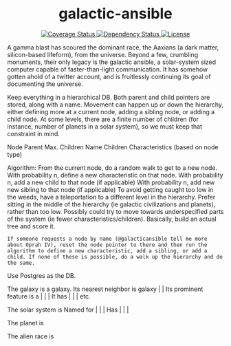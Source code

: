 <big><h1 align="center">galactic-ansible</h1></big>

<p align="center">
  <a href="https://coveralls.io/r/jacob-meacham/galactic-ansible">
    <img src="https://img.shields.io/coveralls/jacob-meacham/galactic-ansible.svg?style=flat-square"
         alt="Coverage Status">
  </a>

  <a href="https://david-dm.org/jacob-meacham/galactic-ansible.svg">
    <img src="https://david-dm.org/jacob-meacham/galactic-ansible.svg?style=flat-square"
         alt="Dependency Status">
  </a>

  <a href="https://github.com/jacob-meacham/galactic-ansible/blob/master/LICENSE">
    <img src="https://img.shields.io/npm/l/galactic-ansible.svg?style=flat-square"
         alt="License">
  </a>
</p>

A gamma blast has scoured the dominant race, the Aaxians (a dark matter, silicon-based lifeform), from the universe. Beyond a few, crumbling monuments, their only legacy is the galactic ansible, a solar-system sized computer capable of faster-than-light communication. It has somehow gotten ahold of a twitter account, and is fruitlessly continuing its goal of documenting the universe.

Keep everything in a hierarchical DB. Both parent and child pointers are stored, along with a name. Movement can happen up or down the hierarchy, either defining more at a current node, adding a sibling node, or adding a child node. At some levels, there are a finite number of children (for instance, number of planets in a solar system), so we must keep that constraint in mind.

Node
	Parent
	Max. Children
	Name
	Children
	Characteristics (based on node type)

Algorithm:
	From the current node, do a random walk to get to a new node.
	With probability n, define a new characteristic on that node.
	With probability n, add a new child to that node (if applicable)
	With probability n, add new new sibling to that node (if applicable)
	To avoid getting caught too low in the weeds, have a teleportation to a different level in the hierarchy. Prefer sitting in the middle of the hierarchy (ie galactic civilizations and planets), rather than too low. Possibly could try to move towards underspecified parts of the system (ie fewer characteristics/children). Basically, build an actual tree and score it.

	If someone requests a node by name (@galacticansible tell me more about Oprah IV), reset the node pointer to there and then run the algorithm to define a new characteristic, add a sibling, or add a child. If none of these is possible, do a walk up the hierarchy and do the same.

Use Postgres as the DB.

The <name> galaxy is a <type> galaxy.
	Its nearest neighbor is <name> galaxy | <black-hole> | <dark-matter-reactor>
	Its prominent feature is a <black-hole> | <dyson-sphere> | <intelligent-life-form> | <historic-event>
	It has <x stars> | <x planets> | <x fast-food-restaurants> | etc.

The <name> solar system is
	Named for <historical-event> | <alien-race> | <famous-alien> | <sector>
	Has <x planets> | <x planetoids> | <x asteroids> | <interesting-characteristic>

The <name> planet is

The <name> alien race is

<planet>
	<name>
	<atmosphere>
	<geography>
	<age>
	<life?>
	<monuments>
	<extinctions>

<atmosphere>
	<none>
	<ammonia>
	<oxygen>
	<mercury>
	<hydrogen>
	<dark-matter>

<geography>
	<ocean>
		<of some liquid (use atmosphere)>
	<desert>
	<volcanic>
	<rocky>
	<gaseous>
	<ice>
	<forest>
	<grasslands>
	<lush>
	<nuclear wasteland>
	<scoured-by-sun>

<monument>
	<description>
	<date>
	<who-or-what>

<historical-event>
	<war>
	<cataclysm>
	<raising>
	<spiriting-away>
	<funny-thing>
	<famous-invention>
	<birth of famous person>
	<birth of star>
	<death of star>
	<birth of planet>

<famous-invention>
	<name>
	<inventor>
	<first-use>
	<use>

<date>
	<number>
	<two-letter-abbreviation>
	<historic-event corresponding>

<spiriting-away>
	<name-of-universe>
	<date>

<alien-race>
	<length-of-existence>
	<extinct?>
	<lifespan>
	<composition>
	<intelligence>
	<spread>
	<type>
		<peaceful>
		<war-mongering>
		<asexual>
		<n-body-sexual>
		<n-morphic>
	<sports/games>
		<name>
		<number of players>
		<number of roles>
		<length of game>
		<deadliness>
		<number-of-players>
		<required-attributes>
			<chance>
			<skill>
			<strength>
			<intelligence>
		<number-per-season>
		<length-of-season>
		<finals>
		<best-player>
	<characteristics>
		<ways-of-sensing>
		<ways-of-communication>
		<ways-of-moving>
		<ways-of-gathering-energy>
			<directly-from-sun>
			<via-nuclear-energy>
			<collected-from-stars-or-planets>
	<famous-people>
	<historical-events>